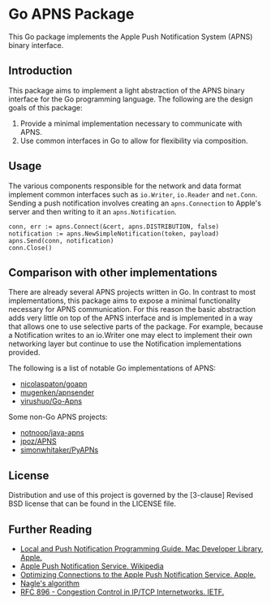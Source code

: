 Go APNS Package
===============

This Go package implements the Apple Push Notification System (APNS) binary 
interface. 

Introduction
------------

This package aims to implement a light abstraction of the APNS binary interface 
for the Go programming language. The following are the design goals of this 
package:

1. Provide a minimal implementation necessary to communicate with APNS.
2. Use common interfaces in Go to allow for flexibility via composition.

Usage
-----

The various components responsible for the network and data format implement 
common interfaces such as `io.Writer`, `io.Reader` and `net.Conn`. Sending a 
push notification involves creating an `apns.Connection` to Apple's server and 
then writing to it an `apns.Notification`. 

    conn, err := apns.Connect(&cert, apns.DISTRIBUTION, false)
    notification := apns.NewSimpleNotification(token, payload)
    apns.Send(conn, notification)
    conn.Close()

Comparison with other implementations
-------------------------------------

There are already several APNS projects written in Go. In contrast to most 
implementations, this package aims to expose a minimal functionality necessary 
for APNS communication. For this reason the basic abstraction adds very little 
on top of the APNS interface and is implemented in a way that allows one to use
selective parts of the package. For example, because a Notification writes to
an io.Writer one may elect to implement their own networking layer but continue 
to use the Notification implementations provided. 

The following is a list of notable Go implementations of APNS:

- [nicolaspaton/goapn](https://github.com/nicolaspaton/goapn)
- [mugenken/apnsender](https://github.com/mugenken/apnsender)
- [virushuo/Go-Apns](https://github.com/virushuo/Go-Apns)

Some non-Go APNS projects:

- [notnoop/java-apns](https://github.com/notnoop/java-apns)
- [jpoz/APNS](https://github.com/jpoz/APNS)
- [simonwhitaker/PyAPNs](https://github.com/simonwhitaker/PyAPNs)

License
-------

Distribution and use of this project is governed by the [3-clause] Revised BSD 
license that can be found in the LICENSE file.

Further Reading
---------------

- [Local and Push Notification Programming Guide. Mac Developer Library, Apple.](http://developer.apple.com/library/mac/documentation/NetworkingInternet/Conceptual/RemoteNotificationsPG/CommunicatingWIthAPS/CommunicatingWIthAPS.html)
- [Apple Push Notification Service. Wikipedia](http://en.wikipedia.org/wiki/Apple_Push_Notification_Service)
- [Optimizing Connections to the Apple Push Notification Service. Apple.](https://developer.apple.com/news/index.php?id=03212012a)
- [Nagle's algorithm](http://en.wikipedia.org/wiki/Nagle's_algorithm)
- [RFC 896 - Congestion Control in IP/TCP Internetworks. IETF.](http://tools.ietf.org/html/rfc896)